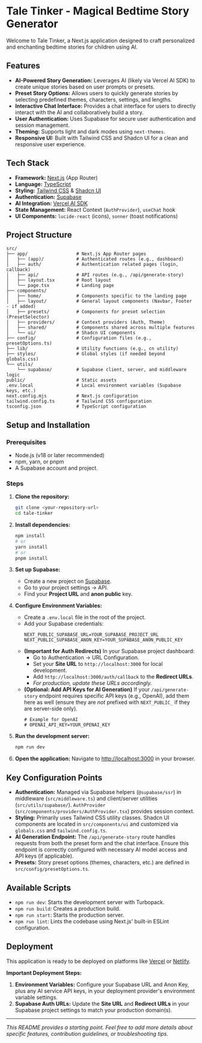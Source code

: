 # Tale Tinker - Magical Bedtime Story Generator

Welcome to Tale Tinker, a Next.js application designed to craft personalized and enchanting bedtime stories for children using AI.

## Features

*   **AI-Powered Story Generation:** Leverages AI (likely via Vercel AI SDK) to create unique stories based on user prompts or presets.
*   **Preset Story Options:** Allows users to quickly generate stories by selecting predefined themes, characters, settings, and lengths.
*   **Interactive Chat Interface:** Provides a chat interface for users to directly interact with the AI and collaboratively build a story.
*   **User Authentication:** Uses Supabase for secure user authentication and session management.
*   **Theming:** Supports light and dark modes using `next-themes`.
*   **Responsive UI:** Built with Tailwind CSS and Shadcn UI for a clean and responsive user experience.

## Tech Stack

*   **Framework:** [Next.js](https://nextjs.org/) (App Router)
*   **Language:** [TypeScript](https://www.typescriptlang.org/)
*   **Styling:** [Tailwind CSS](https://tailwindcss.com/) & [Shadcn UI](https://ui.shadcn.com/)
*   **Authentication:** [Supabase](https://supabase.io/)
*   **AI Integration:** [Vercel AI SDK](https://sdk.vercel.ai/)
*   **State Management:** React Context (`AuthProvider`), `useChat` hook
*   **UI Components:** `lucide-react` (icons), `sonner` (toast notifications)

## Project Structure

```
src/
├── app/                  # Next.js App Router pages
│   ├── (app)/            # Authenticated routes (e.g., dashboard)
│   ├── auth/             # Authentication related pages (login, callback)
│   ├── api/              # API routes (e.g., /api/generate-story)
│   ├── layout.tsx        # Root layout
│   └── page.tsx          # Landing page
├── components/
│   ├── home/             # Components specific to the landing page
│   ├── layout/           # General layout components (Navbar, Footer - if added)
│   ├── presets/          # Components for preset selection (PresetSelector)
│   ├── providers/        # Context providers (Auth, Theme)
│   ├── shared/           # Components shared across multiple features
│   └── ui/               # Shadcn UI components
├── config/               # Configuration files (e.g., presetOptions.ts)
├── lib/                  # Utility functions (e.g., cn utility)
├── styles/               # Global styles (if needed beyond globals.css)
└── utils/
    └── supabase/         # Supabase client, server, and middleware logic
public/                   # Static assets
.env.local                # Local environment variables (Supabase keys, etc.)
next.config.mjs           # Next.js configuration
tailwind.config.ts        # Tailwind CSS configuration
tsconfig.json             # TypeScript configuration
```

## Setup and Installation

### Prerequisites

*   Node.js (v18 or later recommended)
*   npm, yarn, or pnpm
*   A Supabase account and project.

### Steps

1.  **Clone the repository:**
    ```bash
    git clone <your-repository-url>
    cd tale-tinker
    ```

2.  **Install dependencies:**
    ```bash
    npm install
    # or
    yarn install
    # or
    pnpm install
    ```

3.  **Set up Supabase:**
    *   Create a new project on [Supabase](https://supabase.io/).
    *   Go to your project settings -> API.
    *   Find your **Project URL** and **anon public** key.

4.  **Configure Environment Variables:**
    *   Create a `.env.local` file in the root of the project.
    *   Add your Supabase credentials:
        ```plaintext
        NEXT_PUBLIC_SUPABASE_URL=YOUR_SUPABASE_PROJECT_URL
        NEXT_PUBLIC_SUPABASE_ANON_KEY=YOUR_SUPABASE_ANON_PUBLIC_KEY
        ```
    *   **(Important for Auth Redirects)** In your Supabase project dashboard:
        *   Go to Authentication -> URL Configuration.
        *   Set your **Site URL** to `http://localhost:3000` for local development.
        *   Add `http://localhost:3000/auth/callback` to the **Redirect URLs**.
        *   *For production, update these URLs accordingly.* 
    *   **(Optional: Add API Keys for AI Generation)** If your `/api/generate-story` endpoint requires specific API keys (e.g., OpenAI), add them here as well (ensure they are *not* prefixed with `NEXT_PUBLIC_` if they are server-side only).
        ```plaintext
        # Example for OpenAI
        # OPENAI_API_KEY=YOUR_OPENAI_KEY 
        ```

5.  **Run the development server:**
    ```bash
    npm run dev
    ```

6.  **Open the application:**
    Navigate to [http://localhost:3000](http://localhost:3000) in your browser.

## Key Configuration Points

*   **Authentication:** Managed via Supabase helpers (`@supabase/ssr`) in middleware (`src/middleware.ts`) and client/server utilities (`src/utils/supabase/`). `AuthProvider` (`src/components/providers/AuthProvider.tsx`) provides session context.
*   **Styling:** Primarily uses Tailwind CSS utility classes. Shadcn UI components are located in `src/components/ui` and customized via `globals.css` and `tailwind.config.ts`.
*   **AI Generation Endpoint:** The `/api/generate-story` route handles requests from both the preset form and the chat interface. Ensure this endpoint is correctly configured with necessary AI model access and API keys (if applicable).
*   **Presets:** Story preset options (themes, characters, etc.) are defined in `src/config/presetOptions.ts`.

## Available Scripts

*   `npm run dev`: Starts the development server with Turbopack.
*   `npm run build`: Creates a production build.
*   `npm run start`: Starts the production server.
*   `npm run lint`: Lints the codebase using Next.js' built-in ESLint configuration.

## Deployment

This application is ready to be deployed on platforms like [Vercel](https://vercel.com/) or [Netlify](https://www.netlify.com/).

**Important Deployment Steps:**

1.  **Environment Variables:** Configure your Supabase URL and Anon Key, plus any AI service API keys, in your deployment provider's environment variable settings.
2.  **Supabase Auth URLs:** Update the **Site URL** and **Redirect URLs** in your Supabase project settings to match your production domain(s).

---

_This README provides a starting point. Feel free to add more details about specific features, contribution guidelines, or troubleshooting tips._
